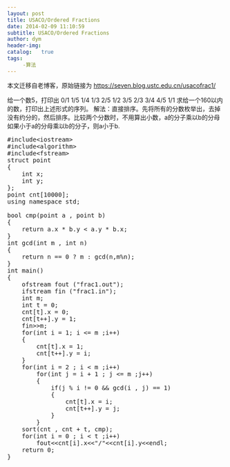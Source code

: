 ```yaml
---
layout: post
title: USACO/Ordered Fractions
date: 2014-02-09 11:10:59
subtitle: USACO/Ordered Fractions
author: dym
header-img:
catalog:   true
tags:
     -算法
---
```


本文迁移自老博客，原始链接为 <https://seven.blog.ustc.edu.cn/usacofrac1/>

给一个数5，打印出
0/1
1/5
1/4
1/3
2/5
1/2
3/5
2/3
3/4
4/5
1/1
求给一个160以内的数，打印出上述形式的序列。
解法：直接排序。先将所有的分数枚举出，去掉没有约分的，然后排序。比较两个分数时，不用算出小数，a的分子乘以b的分母如果小于a的分母乘以b的分子，则a小于b.
<pre class="brush:[cpp]">
#include&lt;iostream&gt;
#include&lt;algorithm&gt;
#include&lt;fstream&gt;
struct point 
{
	int x;
	int y;
};
point cnt[10000];
using namespace std;

bool cmp(point a , point b)
{
	return a.x * b.y < a.y * b.x;
}
int gcd(int m , int n)
{
	return n == 0 ? m : gcd(n,m%n);
}
int main()
{
	ofstream fout ("frac1.out");
    ifstream fin ("frac1.in");
	int m;
	int t = 0;
	cnt[t].x = 0;
	cnt[t++].y = 1;
	fin&gt;&gt;m;
	for(int i = 1; i <= m ;i++)
	{
		cnt[t].x = 1;
		cnt[t++].y = i;
	}
	for(int i = 2 ; i < m ;i++)
		for(int j = i + 1 ; j <= m ;j++)
		{
			if(j % i != 0 && gcd(i , j) == 1)
			{
				cnt[t].x = i;
				cnt[t++].y = j;
			}
		}
	sort(cnt , cnt + t, cmp);
	for(int i = 0 ; i < t ;i++)
		fout&lt;&lt;cnt[i].x&lt;&lt;"/"&lt;&lt;cnt[i].y&lt;&lt;endl;
 	return 0;
}
</pre>

